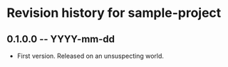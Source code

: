 # Revision history for sample-project

## 0.1.0.0 -- YYYY-mm-dd

* First version. Released on an unsuspecting world.
